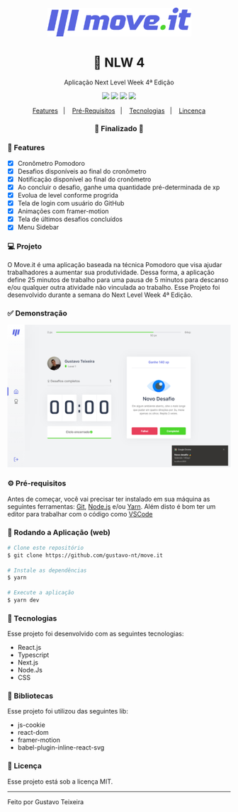 <h4 align="center">
  <img src="https://github.com/gustavo-nt/move.it/blob/master/public/logo-full.svg" alt="logo" height="65"/>
</h4>

<h1 align="center">
    🚀 NLW 4
</h1>

<p align="center">Aplicação Next Level Week 4ª Edição</p>

<p align="center">
  <img src="https://img.shields.io/badge/react%20version-16.8.0-informational"/>
  <img src="https://img.shields.io/badge/next%20version-latest-important" />
  <img src="https://img.shields.io/badge/last%20commit-february-blue" />
  <img src="https://img.shields.io/badge/license-MIT-success"/>
</p>

<p align="center">
  <a href="#-features">Features</a>&nbsp;&nbsp;&nbsp;|&nbsp;&nbsp;&nbsp;
  <a href="#-pré-requisitos">Pré-Requisitos</a>&nbsp;&nbsp;&nbsp;|&nbsp;&nbsp;&nbsp;
  <a href="#-tecnologias">Tecnologias</a>&nbsp;&nbsp;&nbsp;|&nbsp;&nbsp;&nbsp;
  <a href="#-licença">Lincença</a>
</p>

<h3 align="center"> 
🚧  Finalizado  🚧
</h3>

### 📎 Features 

- [x] Cronômetro Pomodoro
- [x] Desafios disponíveis ao final do cronômetro
- [x] Notificação disponível ao final do cronômetro
- [x] Ao concluir o desafio, ganhe uma quantidade pré-determinada de xp
- [x] Evolua de level conforme progrida
- [x] Tela de login com usuário do GitHub
- [x] Animações com framer-motion
- [x] Tela de últimos desafios concluídos
- [x] Menu Sidebar

### 💻 Projeto

O Move.it é uma aplicação baseada na técnica Pomodoro que visa ajudar trabalhadores a aumentar sua produtividade. Dessa forma, a aplicação define 25 minutos de trabalho para uma pausa de 5 minutos para descanso e/ou qualquer outra atividade não vinculada ao trabalho. Esse Projeto foi desenvolvido durante a semana do Next Level Week 4ª Edição. 

### ✅ Demonstração
<img src="https://github.com/gustavo-nt/move.it/blob/master/public/moveit.png" />

### ⚙ Pré-requisitos

Antes de começar, você vai precisar ter instalado em sua máquina as seguintes ferramentas:
[Git](https://git-scm.com), [Node.js](https://nodejs.org/en/) e/ou [Yarn](https://yarnpkg.com/). 
Além disto é bom ter um editor para trabalhar com o código como [VSCode](https://code.visualstudio.com/)

### 📗 Rodando a Aplicação (web)

```bash
# Clone este repositório
$ git clone https://github.com/gustavo-nt/move.it

# Instale as dependências
$ yarn

# Execute a aplicação
$ yarn dev
```

### 🚀 Tecnologias

Esse projeto foi desenvolvido com as seguintes tecnologias:

- React.js
- Typescript
- Next.js
- Node.Js
- CSS

### 📕 Bibliotecas

Esse projeto foi utilizou das seguintes lib:

- js-cookie
- react-dom
- framer-motion
- babel-plugin-inline-react-svg

### 📝 Licença

Esse projeto está sob a licença MIT.

<hr/>

Feito por Gustavo Teixeira
